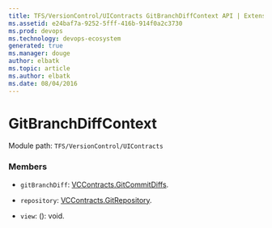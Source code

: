 ```yaml
---
title: TFS/VersionControl/UIContracts GitBranchDiffContext API | Extensions for Azure DevOps Services
ms.assetid: e24baf7a-9252-5fff-416b-914f0a2c3730
ms.prod: devops
ms.technology: devops-ecosystem
generated: true
ms.manager: douge
author: elbatk
ms.topic: article
ms.author: elbatk
ms.date: 08/04/2016
---
```


# GitBranchDiffContext

Module path: `TFS/VersionControl/UIContracts`


### Members

* `gitBranchDiff`: [VCContracts.GitCommitDiffs](../../../TFS/VersionControl/Contracts/GitCommitDiffs.md). 

* `repository`: [VCContracts.GitRepository](../../../TFS/VersionControl/Contracts/GitRepository.md). 

* `view`: (): void. 

